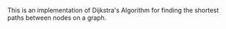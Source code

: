 This is an implementation of Dijkstra's Algorithm for finding the shortest paths between nodes on a graph. 
